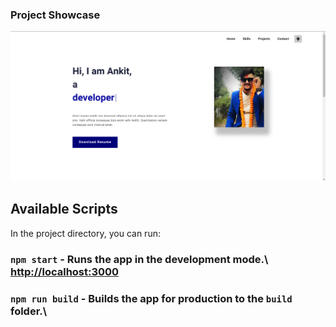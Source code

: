 ### Project Showcase

![alt text](./src/Assets/showy.png)

## Available Scripts

In the project directory, you can run:

### `npm start` - Runs the app in the development mode.\ [http://localhost:3000](http://localhost:3000)

### `npm run build` - Builds the app for production to the `build` folder.\

